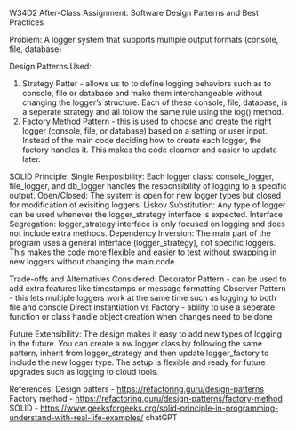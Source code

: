 W34D2 After-Class Assignment: Software Design Patterns and Best Practices

Problem: A logger system that supports multiple output formats (console, file, database)

Design Patterns Used:
1. Strategy Patter - allows us to to define logging behaviors such as to console, file or database and make them interchangeable without changing the logger’s structure. Each of these console, file, database, is a seperate strategy and all follow the same rule using the log() method. 
2. Factory Method Pattern - this is used to choose and create the right logger (console, file, or database) based on a setting or user input. Instead of the main code deciding how to create each logger, the factory handles it. This makes the code clearner and easier to update later.

SOLID Principle:
Single Resposibility: Each logger class: console_logger, file_logger, and db_logger handles the responsibility of logging to a specific output.
Open/Closed: The system is open for new logger types but closed for modification of exisiting loggers.
Liskov Substitution: Any type of logger can be used whenever the logger_strategy interface is expected.
Interface Segregation: logger_strategy interface is only focused on logging and does not include extra methods.
Dependency Inversion: The main part of the program uses a general interface (logger_strategy), not specific loggers. This makes the code more flexible and easier to test without swapping in new loggers without changing the main code. 

Trade-offs and Alternatives Considered:
Decorator Pattern - can be used to add extra features like timestamps or message formatting
Observer Pattern - this lets multiple loggers work at the same time such as logging to both file and console
Direct Instantiation vs Factory - ability to use a seperate function or class handle object creation when changes need to be done

Future Extensibility:
The design makes it easy to add new types of logging in the future. You can create a nw logger class by following the same pattern, inherit from logger_strategy and then update logger_factory to include the new logger type. The setup is flexible and ready for future upgrades such as logging to cloud tools. 

References:
Design patters - https://refactoring.guru/design-patterns
Factory method - https://refactoring.guru/design-patterns/factory-method
SOLID - https://www.geeksforgeeks.org/solid-principle-in-programming-understand-with-real-life-examples/
chatGPT
